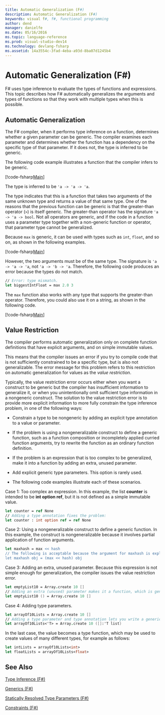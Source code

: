 ```yaml
---
title: Automatic Generalization (F#)
description: Automatic Generalization (F#)
keywords: visual f#, f#, functional programming
author: dend
manager: danielfe
ms.date: 05/16/2016
ms.topic: language-reference
ms.prod: visual-studio-dev14
ms.technology: devlang-fsharp
ms.assetid: 14a3554c-3fad-4eba-a93d-8ba07d1245b4 
---
```


# Automatic Generalization (F#)

F# uses type inference to evaluate the types of functions and expressions. This topic describes how F# automatically generalizes the arguments and types of functions so that they work with multiple types when this is possible.


## Automatic Generalization
The F# compiler, when it performs type inference on a function, determines whether a given parameter can be generic. The compiler examines each parameter and determines whether the function has a dependency on the specific type of that parameter. If it does not, the type is inferred to be generic.

The following code example illustrates a function that the compiler infers to be generic.

[!code-fsharp[Main](../../../samples/snippets/fslangref3/snippet101.fs)]

The type is inferred to be `'a -> 'a -> 'a`.

The type indicates that this is a function that takes two arguments of the same unknown type and returns a value of that same type. One of the reasons that the previous function can be generic is that the greater-than operator (`>`) is itself generic. The greater-than operator has the signature `'a -> 'a -> bool`. Not all operators are generic, and if the code in a function uses a parameter type together with a non-generic function or operator, that parameter type cannot be generalized.

Because `max` is generic, it can be used with types such as `int`, `float`, and so on, as shown in the following examples.

[!code-fsharp[Main](../../../samples/snippets/fslangref3/snippet102.fs)]

However, the two arguments must be of the same type. The signature is `'a -> 'a -> 'a`, not `'a -> 'b -> 'a`. Therefore, the following code produces an error because the types do not match.

```fsharp
// Error: type mismatch.
let biggestIntFloat = max 2.0 3
```

The `max` function also works with any type that supports the greater-than operator. Therefore, you could also use it on a string, as shown in the following code.

[!code-fsharp[Main](../../../samples/snippets/fslangref3/snippet104.fs)]
    
## Value Restriction
The compiler performs automatic generalization only on complete function definitions that have explicit arguments, and on simple immutable values.

This means that the compiler issues an error if you try to compile code that is not sufficiently constrained to be a specific type, but is also not generalizable. The error message for this problem refers to this restriction on automatic generalization for values as the *value restriction*.

Typically, the value restriction error occurs either when you want a construct to be generic but the compiler has insufficient information to generalize it, or when you unintentionally omit sufficient type information in a nongeneric construct. The solution to the value restriction error is to provide more explicit information to more fully constrain the type inference problem, in one of the following ways:


- Constrain a type to be nongeneric by adding an explicit type annotation to a value or parameter.

- If the problem is using a nongeneralizable construct to define a generic function, such as a function composition or incompletely applied curried function arguments, try to rewrite the function as an ordinary function definition.

- If the problem is an expression that is too complex to be generalized, make it into a function by adding an extra, unused parameter.

- Add explicit generic type parameters. This option is rarely used.

- The following code examples illustrate each of these scenarios.

Case 1: Too complex an expression. In this example, the list **counter** is intended to be **int option ref**, but it is not defined as a simple immutable value.

```fsharp
let counter = ref None
// Adding a type annotation fixes the problem:
let counter : int option ref = ref None
```

Case 2: Using a nongeneralizable construct to define a generic function. In this example, the construct is nongeneralizable because it involves partial application of function arguments.

```fsharp
let maxhash = max << hash
// The following is acceptable because the argument for maxhash is explicit:
let maxhash obj = (max << hash) obj
```

Case 3: Adding an extra, unused parameter. Because this expression is not simple enough for generalization, the compiler issues the value restriction error.

```fsharp
let emptyList10 = Array.create 10 []
// Adding an extra (unused) parameter makes it a function, which is generalizable.
let emptyList10 () = Array.create 10 []
```

Case 4: Adding type parameters.

```fsharp
let arrayOf10Lists = Array.create 10 []
// Adding a type parameter and type annotation lets you write a generic value.
let arrayOf10Lists<'T> = Array.create 10 ([]:'T list)
```

In the last case, the value becomes a type function, which may be used to create values of many different types, for example as follows:

```fsharp
let intLists = arrayOf10Lists<int>
let floatLists = arrayOf10Lists<float>
```

## See Also
[Type Inference &#40;F&#35;&#41;](Type-Inference-%5BFSharp%5D.md)

[Generics &#40;F&#35;&#41;](Generics-%5BFSharp%5D.md)

[Statically Resolved Type Parameters &#40;F&#35;&#41;](Statically-Resolved-Type-Parameters-%5BFSharp%5D.md)

[Constraints &#40;F&#35;&#41;](Constraints-%5BFSharp%5D.md)

